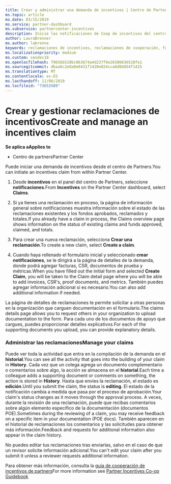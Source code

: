 ```yaml
---
title: Crear y administrar una demanda de incentivos | Centro de Partners
ms.topic: article
ms.date: 03/15/2019
ms.service: partner-dashboard
ms.subservice: partnercenter-incentives
description: Inicie las notificaciones de Coop de incentivos del centro de Partners. Puedes ver toda la actividad que entra en la creación de tu reclamación en Historial.
author: LauraBrenner
ms.author: labrenne
keywords: reclamaciones de incentivos, reclamaciones de cooperación, fondos de cooperación
ms.localizationpriority: medium
ms.custom: seodec18
ms.openlocfilehash: f9656b510bc063674a4d237f9e26506036528fe1
ms.sourcegitcommit: dbaa6c2e8a0e6431f1420e024cca6d0dd54f1425
ms.translationtype: MT
ms.contentlocale: es-ES
ms.lasthandoff: 11/06/2019
ms.locfileid: "73653589"
---
```

# <a name="create-and-manage-an-incentives-claim"></a><span data-ttu-id="31f50-105">Crear y gestionar reclamaciones de incentivos</span><span class="sxs-lookup"><span data-stu-id="31f50-105">Create and manage an incentives claim</span></span>

<span data-ttu-id="31f50-106">**Se aplica a**</span><span class="sxs-lookup"><span data-stu-id="31f50-106">**Applies to**</span></span>
- <span data-ttu-id="31f50-107">Centro de partners</span><span class="sxs-lookup"><span data-stu-id="31f50-107">Partner Center</span></span>

<span data-ttu-id="31f50-108">Puede iniciar una demanda de incentivos desde el centro de Partners.</span><span class="sxs-lookup"><span data-stu-id="31f50-108">You can initiate an incentives claim from within Partner Center.</span></span> 

1. <span data-ttu-id="31f50-109">Desde **incentivos** en el panel del centro de Partners, seleccione **notificaciones**.</span><span class="sxs-lookup"><span data-stu-id="31f50-109">From **Incentives** on the Partner Center dashboard, select **Claims**.</span></span>

2.  <span data-ttu-id="31f50-110">Si ya tienes una reclamación en proceso, la página de información general sobre notificaciones muestra información sobre el estado de las reclamaciones existentes y los fondos aprobados, reclamados y totales.</span><span class="sxs-lookup"><span data-stu-id="31f50-110">If you already have a claim in process, the Claims overview page shows information on the status of existing claims and funds approved, claimed, and totals.</span></span>

3.  <span data-ttu-id="31f50-111">Para crear una nueva reclamación, selecciona **Crear una reclamación**.</span><span class="sxs-lookup"><span data-stu-id="31f50-111">To create a new claim, select **Create a claim**.</span></span>

4.  <span data-ttu-id="31f50-112">Cuando haya rellenado el formulario inicial y seleccionado **crear notificaciones**, se le dirigirá a la página de detalles de la demanda, donde podrá agregar facturas, CSR, documentos de prueba y métricas.</span><span class="sxs-lookup"><span data-stu-id="31f50-112">When you have filled out the initial form and selected **Create Claim**, you will be taken to the Claim detail page where you will be able to add invoices, CSR's, proof documents, and metrics.</span></span> <span data-ttu-id="31f50-113">También puedes agregar información adicional si es necesario.</span><span class="sxs-lookup"><span data-stu-id="31f50-113">You can also add additional information if needed.</span></span>

<span data-ttu-id="31f50-114">La página de detalles de reclamaciones te permite solicitar a otras personas en la organización que carguen documentación en el formulario.</span><span class="sxs-lookup"><span data-stu-id="31f50-114">The claims details page allows you to request others in your organization to upload documentation to the form.</span></span> <span data-ttu-id="31f50-115">Para cada uno de los documentos de apoyo que cargues, puedes proporcionar detalles explicativos.</span><span class="sxs-lookup"><span data-stu-id="31f50-115">For each of the supporting documents you upload, you can provide explanatory details.</span></span> 

### <a name="manage-your-claims"></a><span data-ttu-id="31f50-116">Administrar las reclamaciones</span><span class="sxs-lookup"><span data-stu-id="31f50-116">Manage your claims</span></span>

<span data-ttu-id="31f50-117">Puede ver toda la actividad que entra en la compilación de la demanda en el **historial**.</span><span class="sxs-lookup"><span data-stu-id="31f50-117">You can see all the activity that goes into the building of your claim in **History**.</span></span> <span data-ttu-id="31f50-118">Cada vez que un colega agrega un documento complementario o comentarios sobre algo, la acción se almacena en el **historial**.</span><span class="sxs-lookup"><span data-stu-id="31f50-118">Each time a colleague adds a supporting document or comments on something, the action is stored in **History**.</span></span> <span data-ttu-id="31f50-119">Hasta que envíes la reclamación, el estado es **edición**.</span><span class="sxs-lookup"><span data-stu-id="31f50-119">Until you submit the claim, the status is **editing**.</span></span> <span data-ttu-id="31f50-120">El estado de la notificación cambia a medida que pasa por el proceso de aprobación.</span><span class="sxs-lookup"><span data-stu-id="31f50-120">Your claim's status changes as it moves through the approval process.</span></span> <span data-ttu-id="31f50-121">A veces, durante la revisión de una reclamación, puede que recibas comentarios sobre algún elemento específico de la documentación (documentos POE).</span><span class="sxs-lookup"><span data-stu-id="31f50-121">Sometimes during the reviewing of a claim, you may receive feedback on a specific item in your documentation (POE docs).</span></span> <span data-ttu-id="31f50-122">También aparecen en el historial de reclamaciones los comentarios y las solicitudes para obtener más información.</span><span class="sxs-lookup"><span data-stu-id="31f50-122">Feedback and requests for additional information also appear in the claim history.</span></span> 

<span data-ttu-id="31f50-123">No puedes editar tus reclamaciones tras enviarlas, salvo en el caso de que un revisor solicite información adicional.</span><span class="sxs-lookup"><span data-stu-id="31f50-123">You can't edit your claim after you submit it unless a reviewer requests additional information.</span></span>

<span data-ttu-id="31f50-124">Para obtener más información, consulta la [guía de cooperación de incentivos de partners](https://assets.microsoft.com/coop-guidebook.pdf)</span><span class="sxs-lookup"><span data-stu-id="31f50-124">For more information see [Partner Incentives Co-op Guidebook](https://assets.microsoft.com/coop-guidebook.pdf)</span></span>
